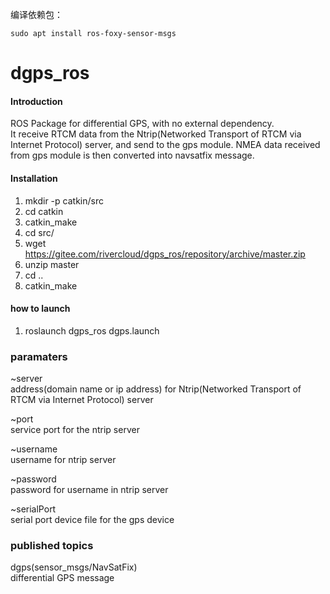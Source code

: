 编译依赖包：
```
sudo apt install ros-foxy-sensor-msgs
```

# dgps_ros

#### Introduction
ROS Package for differential GPS, with no external dependency.  
It receive RTCM data from the Ntrip(Networked Transport of RTCM via Internet Protocol) server,
and send to the gps module. NMEA data received from gps module is then converted into  navsatfix message.


#### Installation

1.  mkdir -p catkin/src
2.  cd catkin
3.  catkin_make
4.  cd src/
5.  wget https://gitee.com/rivercloud/dgps_ros/repository/archive/master.zip
6.  unzip master
7.  cd ..
8.  catkin_make

#### how to launch

1. roslaunch dgps_ros dgps.launch

### paramaters
~server  
address(domain name or ip address) for Ntrip(Networked Transport of RTCM via Internet Protocol) server

~port  
service port for the ntrip server

~username  
username for ntrip server

~password  
password for username in ntrip server

~serialPort  
serial port device file for the gps device


### published topics
  dgps(sensor_msgs/NavSatFix)  
differential GPS message



